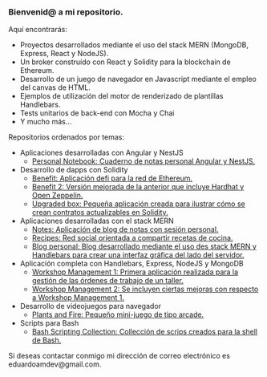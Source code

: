<h3>Bienvenid@ a mi repositorio.</h3>

<p>Aquí encontrarás:</p>

<ul>

<li>Proyectos desarrollados mediante el uso del stack MERN (MongoDB, Express, React y NodeJS).</li>
<li>Un broker construído con React y Solidity para la blockchain de Ethereum.</li>
<li>Desarrollo de un juego de navegador en Javascript mediante el empleo del canvas de HTML.</li>
<li>Ejemplos de utilización del motor de renderizado de plantillas Handlebars.</li>
<li>Tests unitarios de back-end con Mocha y Chai</li>
<li>Y mucho más...</li>

</ul>

<p>Repositorios ordenados por temas:</p>

<ul>
  
<li>
<span>Aplicaciones desarrolladas con Angular y NestJS</span>
<ul>
<li>
<a href="https://github.com/eduardoamdev/personal-notebook">Personal Notebook: Cuaderno de notas personal Angular y NestJS.</a>
</li>
</ul>
</li>

<li>
<span>Desarrollo de dapps con Solidity</span>
<ul>
<li>
<a href="https://github.com/eduardoamdev/benefit">Benefit: Aplicación defi para la red de Ethereum.</a>
</li>
<li>
<a href="https://github.com/eduardoamdev/Benefit2">Benefit 2: Versión mejorada de la anterior que incluye Hardhat y Open Zeppelin.</a>
</li>
<li>
<a href="https://github.com/eduardoamdev/upgraded-box">Upgraded box: Pequeña aplicación creada para ilustrar cómo se crean contratos actualizables en Solidity.</a>
</li>
</ul>
</li>

<li>
<span>Aplicaciones desarrolladas con el stack MERN</span>
<ul>
<li>
<a href="https://github.com/eduardoamdev/notes">Notes: Aplicación de blog de notas con sesión personal.</a>
</li>
<li>
<a href="https://github.com/eduardoamdev/recipes">Recipes: Red social orientada a compartir recetas de cocina.</a>
</li>
<li>
<a href="https://github.com/eduardoamdev/personal-blog">Blog personal: Blog desarrollado mediante el uso des stack MERN y Handlebars para crear una interfaz gráfica del lado del servidor.</a>
</li>
</ul>
</li>

<li>
<span>Aplicación completa con Handlebars, Express, NodeJS y MongoDB</span>
<ul>
<li>
<a href="https://github.com/eduardoamdev/workshop-management-1">Workshop Management 1: Primera aplicación realizada para la gestión de las órdenes de trabajo de un taller.</a>
</li>
<li>
<a href="https://github.com/eduardoamdev/workshop-management-2">Workshop Management 2: Se incluyen ciertas mejoras con respecto a Workshop Management 1.</a>
</li>
</ul>
</li>

<li>
<span>Desarrollo de videojuegos para navegador</span>
<ul>
<li>
<a href="https://github.com/eduardoamdev/plants-and-fire">Plants and Fire: Pequeño mini-juego de tipo arcade.</a>
</li>
</ul>
</li>

<li>
<span>Scripts para Bash</span>
<ul>
<li>
<a href="https://github.com/eduardoamdev/bash_scripting_collection">Bash Scripting Collection: Collección de scrips creados para la shell de Bash.</a>
</li>
</ul>
</li>

</ul>

<p>Si deseas contactar conmigo mi dirección de correo electrónico es eduardoamdev@gmail.com.</p>
